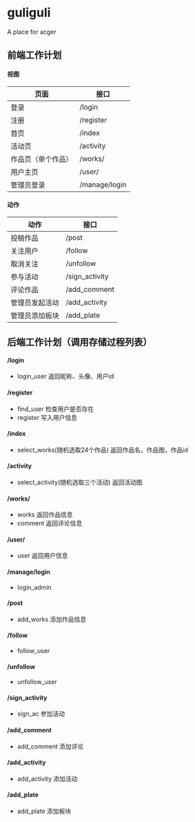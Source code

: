# guliguli
A place for acger

## 前端工作计划
#### 视图
页面 | 接口
--- | ---
登录 | /login
注册 | /register
首页 | /index
活动页 | /activity
作品页（单个作品） | /works/<worksid>
用户主页 | /user/<userid>
管理员登录 | /manage/login

#### 动作
动作 | 接口
--- | ---
投稿作品 | /post
关注用户 | /follow
取消关注 | /unfollow
参与活动 | /sign_activity
评论作品 | /add_comment
管理员发起活动 | /add_activity
管理员添加板块 | /add_plate

## 后端工作计划（调用存储过程列表）
#### /login
+ login_user 返回昵称、头像、用户id
#### /register
+ find_user 检查用户是否存在
+ register 写入用户信息
#### /index
+ select_works(随机选取24个作品) 返回作品名，作品图，作品id
#### /activity
+ select_activity(随机选取三个活动) 返回活动图
#### /works/<worksid>
+ works 返回作品信息
+ comment 返回评论信息
#### /user/<userid>
+ user 返回用户信息
#### /manage/login
+ login_admin 
#### /post
+ add_works 添加作品信息
#### /follow
+ follow_user
#### /unfollow
+ unfollow_user
#### /sign_activity
+ sign_ac 参加活动
#### /add_comment
+ add_comment 添加评论
#### /add_activity
+ add_activity 添加活动
#### /add_plate
+ add_plate 添加板块